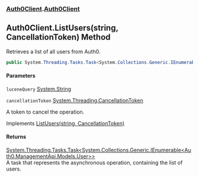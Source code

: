 ### [Auth0Client](../index.md 'Auth0Client').[Auth0Client](index.md 'Auth0Client\.Auth0Client')

## Auth0Client\.ListUsers\(string, CancellationToken\) Method

Retrieves a list of all users from Auth0\.

```csharp
public System.Threading.Tasks.Task<System.Collections.Generic.IEnumerable<Auth0.ManagementApi.Models.User>> ListUsers(string luceneQuery="user_id:*", System.Threading.CancellationToken cancellationToken=default(System.Threading.CancellationToken));
```
#### Parameters

<a name='global__Auth0Client.Auth0Client.ListUsers(string,System.Threading.CancellationToken).luceneQuery'></a>

`luceneQuery` [System\.String](https://learn.microsoft.com/en-us/dotnet/api/system.string 'System\.String')

<a name='global__Auth0Client.Auth0Client.ListUsers(string,System.Threading.CancellationToken).cancellationToken'></a>

`cancellationToken` [System\.Threading\.CancellationToken](https://learn.microsoft.com/en-us/dotnet/api/system.threading.cancellationtoken 'System\.Threading\.CancellationToken')

A token to cancel the operation\.

Implements [ListUsers\(string, CancellationToken\)](https://learn.microsoft.com/en-us/dotnet/api/abstractions.iauth0client.listusers#abstractions-iauth0client-listusers(system-string-system-threading-cancellationtoken) 'Abstractions\.IAuth0Client\.ListUsers\(System\.String,System\.Threading\.CancellationToken\)')

#### Returns
[System\.Threading\.Tasks\.Task&lt;](https://learn.microsoft.com/en-us/dotnet/api/system.threading.tasks.task-1 'System\.Threading\.Tasks\.Task\`1')[System\.Collections\.Generic\.IEnumerable&lt;](https://learn.microsoft.com/en-us/dotnet/api/system.collections.generic.ienumerable-1 'System\.Collections\.Generic\.IEnumerable\`1')[Auth0\.ManagementApi\.Models\.User](https://learn.microsoft.com/en-us/dotnet/api/auth0.managementapi.models.user 'Auth0\.ManagementApi\.Models\.User')[&gt;](https://learn.microsoft.com/en-us/dotnet/api/system.collections.generic.ienumerable-1 'System\.Collections\.Generic\.IEnumerable\`1')[&gt;](https://learn.microsoft.com/en-us/dotnet/api/system.threading.tasks.task-1 'System\.Threading\.Tasks\.Task\`1')  
A task that represents the asynchronous operation, containing the list of users\.